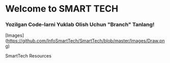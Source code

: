    # Welcome to SMART TECH

### Yozilgan Code-larni Yuklab Olish Uchun "Branch" Tanlang!

[Images] (https://github.com/InfoSmartTech/SmartTech/blob/master/Images/Draw.png)

SmartTech Resources
